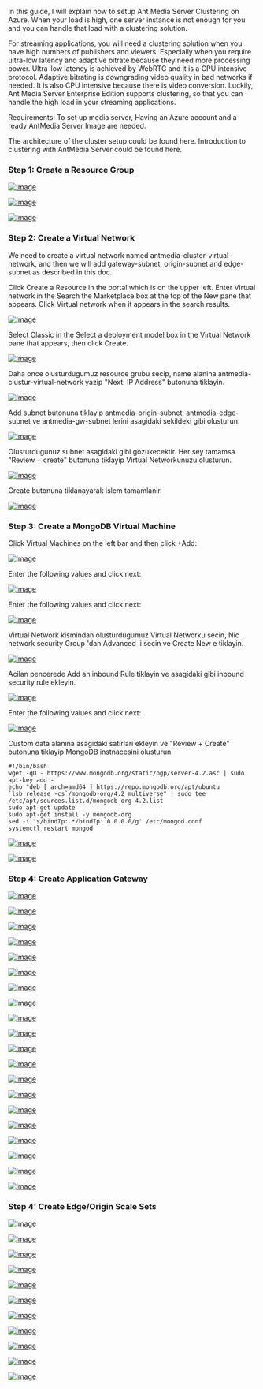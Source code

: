 In this guide, I will explain how to setup Ant Media Server Clustering on Azure. When your load is high, one server instance is not enough for you and you can handle that load with a clustering solution.

For streaming applications, you will need a clustering solution when you have high numbers of publishers and viewers. Especially when you require ultra-low latency and adaptive bitrate because they need more processing power. Ultra-low latency is achieved by WebRTC and it is a CPU intensive protocol. Adaptive bitrating is downgrading video quality in bad networks if needed. It is also CPU intensive because there is video conversion. Luckily, Ant Media Server Enterprise Edition supports clustering, so that you can handle the high load in your streaming applications.

Requirements:
To set up media server, Having an Azure account and a ready AntMedia Server Image are needed.

The architecture of the cluster setup could be found here.
Introduction to clustering with AntMedia Server could be found here.

### Step 1: Create a Resource Group

[![Image](images/azure/create-resource-1.png)](https://raw.githubusercontent.com/wiki/ant-media/Ant-Media-Server/images/azure/create-resource-1.png)

[![Image](images/azure/create-resource-2.png)](https://raw.githubusercontent.com/wiki/ant-media/Ant-Media-Server/images/azure/create-resource-2.png)

[![Image](images/azure/create-resource-3.png)](https://raw.githubusercontent.com/wiki/ant-media/Ant-Media-Server/images/azure/create-resource-3.png)

### Step 2: Create a Virtual Network

We need to create a virtual network named antmedia-cluster-virtual-network, and then we will add gateway-subnet, origin-subnet and edge-subnet as described in this doc.

Click Create a Resource in the portal which is on the upper left.
Enter Virtual network in the Search the Marketplace box at the top of the New pane that appears. Click Virtual network when it appears in the search results.

[![Image](images/azure/virtual-network-1.png)](https://raw.githubusercontent.com/wiki/ant-media/Ant-Media-Server/images/azure/virtual-network-1.png)

Select Classic in the Select a deployment model box in the Virtual Network pane that appears, then click Create.

[![Image](images/azure/virtual-network-2.png)](https://raw.githubusercontent.com/wiki/ant-media/Ant-Media-Server/images/azure/virtual-network-2.png)

Daha once olusturdugumuz resource grubu secip, name alanina antmedia-clustur-virtual-network yazip "Next: IP Address" butonuna tiklayin.

[![Image](images/azure/virtual-network-3.png)](https://raw.githubusercontent.com/wiki/ant-media/Ant-Media-Server/images/azure/virtual-network-3.png)

Add subnet butonuna tiklayip antmedia-origin-subnet, antmedia-edge-subnet ve antmedia-gw-subnet lerini asagidaki sekildeki gibi olusturun.

[![Image](images/azure/virtual-network-4.png)](https://raw.githubusercontent.com/wiki/ant-media/Ant-Media-Server/images/azure/virtual-network-4.png)

Olusturdugunuz subnet asagidaki gibi gozukecektir. Her sey tamamsa "Review + create" butonuna tiklayip Virtual Networkunuzu olusturun.

[![Image](images/azure/virtual-network-5.png)](https://raw.githubusercontent.com/wiki/ant-media/Ant-Media-Server/images/azure/virtual-network-5.png)

Create butonuna tiklanayarak islem tamamlanir.

[![Image](images/azure/virtual-network-6.png)](https://raw.githubusercontent.com/wiki/ant-media/Ant-Media-Server/images/azure/virtual-network-6.png)

### Step 3: Create a MongoDB Virtual Machine

Click Virtual Machines on the left bar and then click +Add:

[![Image](images/azure/mongodb-1.png)](https://raw.githubusercontent.com/wiki/ant-media/Ant-Media-Server/images/azure/mongodb-1.png)

Enter the following values and click next:

[![Image](images/azure/mongodb-2.png)](https://raw.githubusercontent.com/wiki/ant-media/Ant-Media-Server/images/azure/mongodb-2.png)

Enter the following values and click next:

[![Image](images/azure/mongodb-3.png)](https://raw.githubusercontent.com/wiki/ant-media/Ant-Media-Server/images/azure/mongodb-3.png)

Virtual Network kismindan olusturdugumuz Virtual Networku secin, Nic network security Group 'dan Advanced 'i secin ve Create New e tiklayin.

[![Image](images/azure/mongodb-4.png)](https://raw.githubusercontent.com/wiki/ant-media/Ant-Media-Server/images/azure/mongodb-4.png)

Acilan pencerede Add an inbound Rule tiklayin ve asagidaki gibi inbound security rule ekleyin.

[![Image](images/azure/mongodb-6.png)](https://raw.githubusercontent.com/wiki/ant-media/Ant-Media-Server/images/azure/mongodb-6.png)

Enter the following values and click next:

[![Image](images/azure/mongodb-7.png)](https://raw.githubusercontent.com/wiki/ant-media/Ant-Media-Server/images/azure/mongodb-7.png)

Custom data alanina asagidaki satirlari ekleyin ve "Review + Create" butonuna tiklayip MongoDB instnacesini olusturun.
```
#!/bin/bash
wget -qO - https://www.mongodb.org/static/pgp/server-4.2.asc | sudo apt-key add -
echo "deb [ arch=amd64 ] https://repo.mongodb.org/apt/ubuntu `lsb_release -cs`/mongodb-org/4.2 multiverse" | sudo tee /etc/apt/sources.list.d/mongodb-org-4.2.list
sudo apt-get update
sudo apt-get install -y mongodb-org
sed -i 's/bindIp:.*/bindIp: 0.0.0.0/g' /etc/mongod.conf
systemctl restart mongod
```
[![Image](images/azure/mongodb-8.png)](https://raw.githubusercontent.com/wiki/ant-media/Ant-Media-Server/images/azure/mongodb-8.png)


[![Image](images/azure/mongodb-9.png)](https://raw.githubusercontent.com/wiki/ant-media/Ant-Media-Server/images/azure/mongodb-9.png)

### Step 4: Create Application Gateway

[![Image](images/azure/application-gateway-1.png)](https://raw.githubusercontent.com/wiki/ant-media/Ant-Media-Server/images/azure/application-gateway-1.png)

[![Image](images/azure/application-gateway-2.png)](https://raw.githubusercontent.com/wiki/ant-media/Ant-Media-Server/images/azure/application-gateway-2.png)

[![Image](images/azure/application-gateway-3.png)](https://raw.githubusercontent.com/wiki/ant-media/Ant-Media-Server/images/azure/application-gateway-3.png)

[![Image](images/azure/application-gateway-4.png)](https://raw.githubusercontent.com/wiki/ant-media/Ant-Media-Server/images/azure/application-gateway-4.png)

[![Image](images/azure/application-gateway-5.png)](https://raw.githubusercontent.com/wiki/ant-media/Ant-Media-Server/images/azure/application-gateway-5.png)

[![Image](images/azure/application-gateway-6.png)](https://raw.githubusercontent.com/wiki/ant-media/Ant-Media-Server/images/azure/application-gateway-6.png)

[![Image](images/azure/application-gateway-7.png)](https://raw.githubusercontent.com/wiki/ant-media/Ant-Media-Server/images/azure/application-gateway-7.png)

[![Image](images/azure/application-gateway-8.png)](https://raw.githubusercontent.com/wiki/ant-media/Ant-Media-Server/images/azure/application-gateway-8.png)

[![Image](images/azure/application-gateway-9.png)](https://raw.githubusercontent.com/wiki/ant-media/Ant-Media-Server/images/azure/application-gateway-9.png)

[![Image](images/azure/application-gateway-10.png)](https://raw.githubusercontent.com/wiki/ant-media/Ant-Media-Server/images/azure/application-gateway-10.png)

[![Image](images/azure/application-gateway-11.png)](https://raw.githubusercontent.com/wiki/ant-media/Ant-Media-Server/images/azure/application-gateway-11.png)

[![Image](images/azure/application-gateway-12.png)](https://raw.githubusercontent.com/wiki/ant-media/Ant-Media-Server/images/azure/application-gateway-12.png)

[![Image](images/azure/application-gateway-13.png)](https://raw.githubusercontent.com/wiki/ant-media/Ant-Media-Server/images/azure/application-gateway-13.png)

[![Image](images/azure/application-gateway-14.png)](https://raw.githubusercontent.com/wiki/ant-media/Ant-Media-Server/images/azure/application-gateway-14.png)

[![Image](images/azure/application-gateway-15.png)](https://raw.githubusercontent.com/wiki/ant-media/Ant-Media-Server/images/azure/application-gateway-15.png)

[![Image](images/azure/application-gateway-16.png)](https://raw.githubusercontent.com/wiki/ant-media/Ant-Media-Server/images/azure/application-gateway-16.png)

[![Image](images/azure/application-gateway-17.png)](https://raw.githubusercontent.com/wiki/ant-media/Ant-Media-Server/images/azure/application-gateway-17.png)

[![Image](images/azure/application-gateway-18.png)](https://raw.githubusercontent.com/wiki/ant-media/Ant-Media-Server/images/azure/application-gateway-18.png)

[![Image](images/azure/application-gateway-19.png)](https://raw.githubusercontent.com/wiki/ant-media/Ant-Media-Server/images/azure/application-gateway-19.png)

[![Image](images/azure/application-gateway-20.png)](https://raw.githubusercontent.com/wiki/ant-media/Ant-Media-Server/images/azure/application-gateway-20.png)

### Step 4: Create Edge/Origin Scale Sets

[![Image](images/azure/virtual-machine-1.png)](https://raw.githubusercontent.com/wiki/ant-media/Ant-Media-Server/images/azure/virtual-machine-1.png)

[![Image](images/azure/virtual-machine-2.png)](https://raw.githubusercontent.com/wiki/ant-media/Ant-Media-Server/images/azure/virtual-machine-2.png)

[![Image](images/azure/virtual-machine-3.png)](https://raw.githubusercontent.com/wiki/ant-media/Ant-Media-Server/images/azure/virtual-machine-3.png)

[![Image](images/azure/virtual-machine-3_1.png)](https://raw.githubusercontent.com/wiki/ant-media/Ant-Media-Server/images/azure/virtual-machine-3_1.png)

[![Image](images/azure/virtual-machine-4.png)](https://raw.githubusercontent.com/wiki/ant-media/Ant-Media-Server/images/azure/virtual-machine-4.png)

[![Image](images/azure/virtual-machine-5.png)](https://raw.githubusercontent.com/wiki/ant-media/Ant-Media-Server/images/azure/virtual-machine-5.png)

[![Image](images/azure/virtual-machine-6.png)](https://raw.githubusercontent.com/wiki/ant-media/Ant-Media-Server/images/azure/virtual-machine-6.png)

[![Image](images/azure/virtual-machine-7.png)](https://raw.githubusercontent.com/wiki/ant-media/Ant-Media-Server/images/azure/virtual-machine-7.png)

[![Image](images/azure/virtual-machine-8.png)](https://raw.githubusercontent.com/wiki/ant-media/Ant-Media-Server/images/azure/virtual-machine-8.png)

[![Image](images/azure/virtual-machine-9.png)](https://raw.githubusercontent.com/wiki/ant-media/Ant-Media-Server/images/azure/virtual-machine-9.png)

[![Image](images/azure/virtual-machine-10.png)](https://raw.githubusercontent.com/wiki/ant-media/Ant-Media-Server/images/azure/virtual-machine-10.png)
